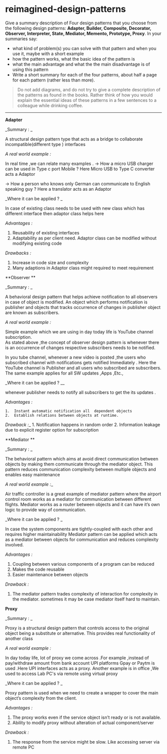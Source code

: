 # reimagined-design-patterns

Give a summary description of Four design patterns that you choose from the following design patterns: **Adapter,  Builder, Composite, Decorator, Observer, Interpreter, State, Mediator, Memento, Prototype, Proxy**. In your summaries say:

- what kind of problem(s) you can solve with that pattern and when you use it, maybe with a short example
- how the pattern works, what the basic idea of the pattern is
- what the main advantage and what the the main disadvantage is of using this pattern
- Write a short summary for each of the four patterns, about half a page for each pattern (rather less than more). 

> Do not add diagrams, and do not try to give a complete description of the patterns as found in the books. Rather think of how you would explain the essential ideas of these patterns in a few sentences to a colleague while drinking coffee.
-------------------------------------------------------------------------------------------------------------------------------------------
**Adapter**

_Summary : _

A structural design pattern type that acts as a bridge  to  collaborate incompatible(different type ) interfaces

_A real world example :_

In real time ,we can relate many examples .
  -> How a micro USB charger can be used in Type c port Mobile ?
           Here Micro USB to Type C converter acts a Adaptor  

   -> How a person who knows only German  can communicate to English speaking guy ?
           Here a translator acts as an Adaptor  

_Where it can be applied ? _

  In case of existing class needs to be used with new class which has  different interface then adaptor class helps here 

_Advantages :_

  1. Reusability of existing interfaces
  2. Adaptability as per client need. Adaptor class can be modified  without modifying existing code 

_Drawbacks :_
  
  1. Increase in code size and complexity 
  2. Many adaptions in Adaptor class  might required to meet requirement

**Observer **

_Summary : _

A behavioral design pattern that helps achieve notification to all observers in case of object is modified. An object which performs notification is  publisher and objects that tracks occurrence of changes in publisher object are known as subscribers.
 
_A real world example :_

Simple example which we are using in day today life is YouTube  channel subscription.  
As stated above ,the concept of observer design pattern is whenever there is an occurrence of changes  respective subscribers needs to be notified.

In you tube channel, whenever a new video is posted ,the users who subscribed channel with notifications  gets notified Immediately . Here the YouTube channel is Publisher and all users who subscribed are subscribers. The same example applies for all SW updates ,Apps ,Etc., 

_Where it can be applied ? __

 whenever publisher needs to notify all subscribers to get the its updates  .

_Advantages :_

    1.  Instant automatic notification all  dependent objects  
    2.  Establish relations between objects at runtime.

_Drawback :__
    1.  Notification happens in random order 
    2.  Information leakage due to explicit register option for subscription 

**Mediator **

_Summary : _

The behavioral pattern which aims at avoid direct communication between objects by making them communicate through the mediator object. This  pattern reduces communication complexity between multiple objects and enables easy maintenance 

_A real world example :__

Air traffic controller is a great example of mediator pattern where the airport control room works as a mediator for communication between different flights. Mediator works as a router between objects and it can have it’s own logic to provide way of communication.

_Where it can be applied ? _

In case the system components are tightly-coupled with each other  and requires  higher maintainability  Mediator pattern can be applied which acts as a  mediator between objects for communication and reduces complexity involved. 

_Advantages :_

  1. Coupling between various components of a program can be reduced 
  2. Makes the code reusable
  3. Easier maintenance between objects
 
_Drawback :_
  1. The mediator pattern trades complexity of interaction for complexity in  
     the mediator. sometimes it may be case mediator itself hard to maintain.
     
**Proxy**

_Summary : _
 
Proxy is a structural design pattern that controls access to the original object being a substitute or alternative. This provides real functionality of another class

_A real world example :_

In day today life, lot of proxy we come across .For example ,instead of pay/withdraw amount from bank account UPI platforms Gpay or Paytm is used .Here UPI interfaces acts as a proxy.
Another example is in office ,We used to access Lab PC's via remote using virtual proxy  

_Where it can be applied ? _

Proxy pattern is used when we need to create a wrapper to cover the main object’s complexity from the client.

_Advantages :_

  1. The proxy works even if the service object isn’t ready or is not available.
  2. Ability to modify proxy without alteration of actual component/server

_Drawback :_
  1. The response from the service might be slow. Like accessing server via  
     remote PC 
